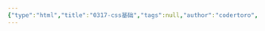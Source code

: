 ```yaml
---
{"type":"html","title":"0317-css基础","tags":null,"author":"codertoro","establish":"2025-03-17","update":"2025-03-17","dg-publish":true,"permalink":"/Projects/HTML/0317-css基础/","dgPassFrontmatter":true,"created":"2025-03-17T08:45:54.330+08:00","updated":"2025-03-17T09:28:48.257+08:00"}
---
```



